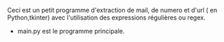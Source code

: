 Ceci est un petit programme d'extraction de mail, de numero et d'url ( en Python,tkinter) avec l'utilisation des expressions régulières ou regex.
- main.py est le programme principale.
